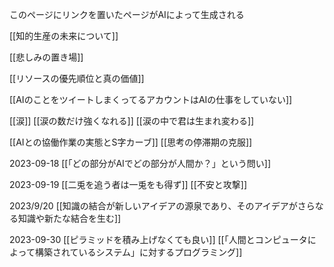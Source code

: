 
このページにリンクを置いたページがAIによって生成される

[[知的生産の未来について]]

[[悲しみの置き場]]

[[リソースの優先順位と真の価値]]

[[AIのことをツイートしまくってるアカウントはAIの仕事をしていない]]

[[涙]]
[[涙の数だけ強くなれる]]
[[涙の中で君は生まれ変わる]]

[[AIとの協働作業の実態とS字カーブ]]
[[思考の停滞期の克服]]

2023-09-18
[[「どの部分がAIでどの部分が人間か？」という問い]]

2023-09-19
[[二兎を追う者は一兎をも得ず]]
[[不安と攻撃]]

2023/9/20
[[知識の結合が新しいアイデアの源泉であり、そのアイデアがさらなる知識や新たな結合を生む]]

2023-09-30
[[ピラミッドを積み上げなくても良い]]
[[「人間とコンピュータによって構築されているシステム」に対するプログラミング]]
